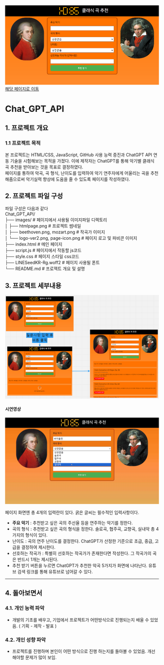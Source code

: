 ![HTML Page Preview](/images/htmlpage.PNG)\
[해당 페이지로 이동](https://hwangdal85.github.io/Chat_GPT_API/)

# Chat_GPT_API
## 1. 프로젝트 개요
### 1.1 프로젝트 목적
 본 프로젝트는 HTML/CSS, JavaScript, GitHub 사용 능력 증진과 ChatGPT API 연동 기술을 시험해보는 목적을 가졌다. 이에 제작자는 ChatGPT를 통해 악기별 클래식 곡 추천을 받아보는 것을 목표로 결정하였다.\
 페이지를 통하여 악곡, 곡 형식, 난이도를 입력하여 악기 연주자에게 어울리는 곡을 추천해줌으로써 악기실력 향상에 도움을 줄 수 있도록 페이지를 작성하였다.
 
## 2. 프로젝트 파일 구성
 파일 구성은 다음과 같다\
Chat_GPT_API/\
├── images/ # 페이지에서 사용될 이미지파일 디렉토리\
│ ├── htmlpage.png # 프로젝트 썸네일\
│ ├── beethoven.png, mozart.png # 작곡가 이미지\
│ └── logo-ver2.png, page-icon.png # 페이지 로고 및 파비콘 이미지\
├── index.html # 메인 페이지\
├── script.js # 페이지에서 작동할 js코드\
├── style.css # 페이지 스타일 css코드\
├── LINESeedKR-Rg.woff2 # 페이지 사용될 폰트\
└── README.md # 프로젝트 개요 및 설명

## 3. 프로젝트 세부내용

![Wireframe](/images/wireframe.PNG)
#### 시연영상
![Preview](/images/findsongs3.gif)


 페이지 화면엔 총 4개의 입력란이 있다. 굵은 글씨는 필수적인 입력사항이다.
 - __주요 악기__ : 추천받고 싶은 곡의 주선율 등을 연주하는 악기를 정한다.
 - 곡의 형식 : 추천받고 싶은 곡의 형식을 정한다. 솔로곡, 협주곡, 교향곡, 실내악 총 4가지의 형식이 있다.
 - 난이도 : 곡의 연주 난이도를 결정한다. ChatGPT가 산정한 기준으로 초급, 중급, 고급을 결정하여 제시한다.
 - 선호하는 작곡가 : 특별히 선호하는 작곡가가 존재한다면 작성한다. 그 작곡가의 곡은 반드시 1개는 제시된다.
 - 추천 받기 버튼을 누르면 ChatGPT가 추천한 악곡 5가지가 화면에 나타난다. 유튜브 검색 링크를 통해 유튜브로 넘어갈 수 있다.
---
## 4. 돌아보면서
### 4.1. 개인 능력 파악
 - 개발의 기초를 배우고, 기업에서 프로젝트가 어떤방식으로 진행되는지 배울 수 있었음. ( 기획 - 제작 - 발표 )
### 4.2. 개인 성향 파악
 - 프로젝트를 진행하며 본인이 어떤 방식으로 진행 하는지를 돌아볼 수 있었음. 개선해야할 문제가 많이 보임.
